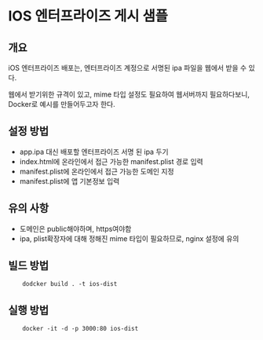 # IOS 엔터프라이즈 게시 샘플

## 개요
iOS 엔터프라이즈 배포는, 
엔터프라이즈 계정으로 서명된 ipa 파일을 웹에서 받을 수 있다.  

웹에서 받기위한 규격이 있고, 
mime 타입 설정도 필요하여 웹서버까지 필요하다보니, 
Docker로 예시를 만들어두고자 한다.

## 설정 방법
- app.ipa 대신 배포할 엔터프라이즈 서명 된 ipa 두기
- index.html에 온라인에서 접근 가능한 manifest.plist 경로 입력
- manifest.plist에 온라인에서 접근 가능한 도메인 지정
- manifest.plist에 앱 기본정보 입력

## 유의 사항
- 도메인은 public해야하며, https여야함
- ipa, plist확장자에 대해 정해진 mime 타입이 필요하므로, nginx 설정에 유의

## 빌드 방법
```
    dodcker build . -t ios-dist
```

## 실행 방법
```
    docker -it -d -p 3000:80 ios-dist
```